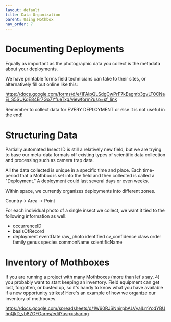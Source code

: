 ```yaml
---
layout: default
title: Data Organization
parent: Using Mothbox
nav_order: 7
---
```


# Documenting Deployments
Equally as important as the photographic data you collect is the metadata about your deployments.

We have printable forms field technicians can take to their sites, or alternatively fill out online like this:

https://docs.google.com/forms/d/e/1FAIpQLSdgCwPrF7kEagmb3gvLT0CNaEj_S5SUKgE84Er7Go7YfueTxg/viewform?usp=sf_link

Remember to collect data for EVERY DEPLOYMENT or else it is not useful in the end!

# Structuring Data
Partially automated Insect ID is still a relatively new field, but we are trying to base our meta-data formats off existing types of scientific data collection and processing such as camera trap data.

All the data collected is unique in a specific time and place. Each time-period that a Mothbox is set into the field and then collected is called a "Deployment." A deployment could last several days or even weeks. 

Within space, we currently organizes deployments into different zones.

Country-> Area -> Point


For each individual photo of a single insect we collect, we want it tied to the following information as well:

* occurrenceID
* basisOfRecord
* deployment	eventDate	raw_photo	identified	cv_confidence	class	order	family	genus	species	commonName	scientificName

# Inventory of Mothboxes
If you are running a project with many Mothboxes (more than let's say, 4) you probably want to start keeping an inventory. Field equipment can get lost, forgotten, or busted up, so it's handy to know what you have available if a new opportunity strikes!
Here's an example of how we organize our inventory of mothboxes. 

https://docs.google.com/spreadsheets/d/1W60RJSNnirpbALVyalLmYodYBUhqQkD_vb8ZOFOarns/edit?usp=sharing
